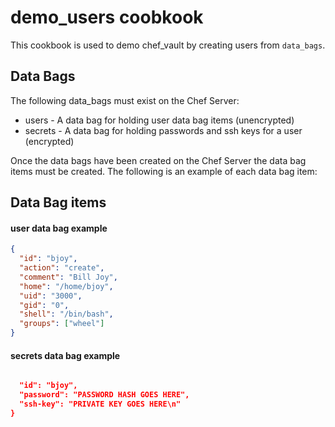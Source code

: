 # demo_users coobkook
This cookbook is used to demo chef_vault by creating users from `data_bags`.

## Data Bags
The following data_bags must exist on the Chef Server:

- users - A data bag for holding user data bag items (unencrypted)
- secrets - A data bag for holding passwords and ssh keys for a user (encrypted)

Once the data bags have been created on the Chef Server the data bag items must
be created. The following is an example of each data bag item:

## Data Bag items

#### user data bag example
```json
{
  "id": "bjoy",
  "action": "create",
  "comment": "Bill Joy",
  "home": "/home/bjoy",
  "uid": "3000",
  "gid": "0",
  "shell": "/bin/bash",
  "groups": ["wheel"]
}
```

#### secrets data bag example
```json

  "id": "bjoy",
  "password": "PASSWORD HASH GOES HERE",
  "ssh-key": "PRIVATE KEY GOES HERE\n"
}
```


## 
